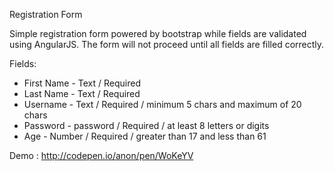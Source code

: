 Registration Form

Simple registration form powered by bootstrap while fields are validated using AngularJS.
The form will not proceed until all fields are filled correctly.

Fields:
* First Name - Text / Required
* Last Name - Text / Required
* Username - Text / Required / minimum 5 chars and maximum of 20 chars
* Password - password / Required / at least 8 letters or digits
* Age - Number / Required / greater than 17 and less than 61


Demo : http://codepen.io/anon/pen/WoKeYV

